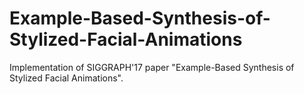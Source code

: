 # Example-Based-Synthesis-of-Stylized-Facial-Animations
Implementation of SIGGRAPH'17 paper "Example-Based Synthesis of Stylized Facial Animations".
